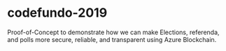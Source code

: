# codefundo-2019
Proof-of-Concept to demonstrate how we can make Elections, referenda, and polls more secure, reliable, and transparent using Azure Blockchain.
